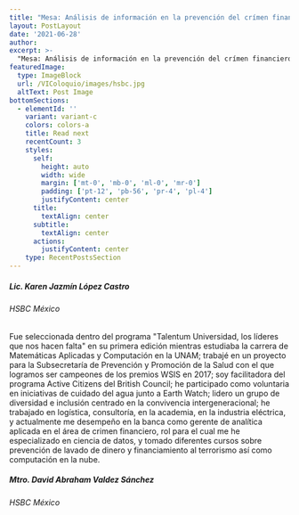 ```yaml
---
title: "Mesa: Análisis de información en la prevención del crímen financiero"
layout: PostLayout
date: '2021-06-28'
author: 
excerpt: >-
  "Mesa: Análisis de información en la prevención del crímen financiero"
featuredImage:
  type: ImageBlock
  url: /VIColoquio/images/hsbc.jpg
  altText: Post Image
bottomSections:
  - elementId: ''
    variant: variant-c
    colors: colors-a
    title: Read next
    recentCount: 3
    styles:
      self:
        height: auto
        width: wide
        margin: ['mt-0', 'mb-0', 'ml-0', 'mr-0']
        padding: ['pt-12', 'pb-56', 'pr-4', 'pl-4']
        justifyContent: center
      title:
        textAlign: center
      subtitle:
        textAlign: center
      actions:
        justifyContent: center
    type: RecentPostsSection
---
```


##### Lic. Karen Jazmín López Castro
###### HSBC México

Fue seleccionada dentro del programa "Talentum Universidad, los líderes que nos hacen falta" en su primera edición mientras estudiaba la carrera de Matemáticas Aplicadas y Computación en la UNAM; trabajé en un proyecto para la Subsecretaría de Prevención y Promoción de la Salud con el que logramos ser campeones de los premios WSIS en 2017; soy facilitadora del programa Active Citizens del British Council; he participado como voluntaria en iniciativas de cuidado del agua junto a Earth Watch; lidero un grupo de diversidad e inclusión centrado en la convivencia intergeneracional; he trabajado en logística, consultoría, en la academia, en la industria eléctrica, y actualmente me desempeño en la banca como  gerente de analítica aplicada en el área de crimen financiero, rol para el cual me he especializado en ciencia de datos, y tomado diferentes cursos sobre prevención de lavado de dinero y financiamiento al terrorismo así como computación en la nube.

##### Mtro. David Abraham Valdez Sánchez
###### HSBC México